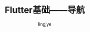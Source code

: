 ---
layout: post
title: "Flutter基础——导航"
subtitle: ''
author: "lingjye"
header-style: text
tags:
  - Flutter
---